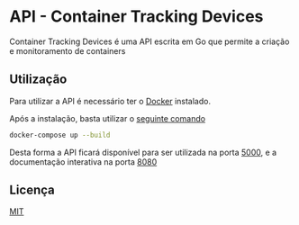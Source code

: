 # API - Container Tracking Devices
Container Tracking Devices é uma API escrita em Go que permite a criação e monitoramento de containers

## Utilização
Para utilizar a API é necessário ter o [Docker](https://docs.docker.com/get-docker/) instalado.

Após a instalação, basta utilizar o [seguinte comando](https://docs.docker.com/compose/reference/up/)

```bash
docker-compose up --build
```
Desta forma a API ficará disponível para ser utilizada na porta [5000](http://localhost:5000), e a documentação interativa na porta [8080](http://localhost:8080)

## Licença
[MIT](https://choosealicense.com/licenses/mit/)